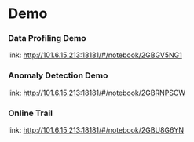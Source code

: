 # Demo


### Data Profiling Demo

link: <http://101.6.15.213:18181/#/notebook/2GBGV5NG1>



### Anomaly Detection Demo

link: <http://101.6.15.213:18181/#/notebook/2GBRNPSCW>



### Online Trail

link: <http://101.6.15.213:18181/#/notebook/2GBU8G6YN>

